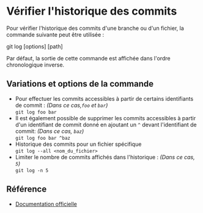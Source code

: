 # Vérifier l'historique des commits

Pour vérifier l'historique des commits d'une branche ou d'un fichier, la commande suivante peut être utilisée :

git log [options] [path]

Par défaut, la sortie de cette commande est affichée dans l'ordre chronologique inverse.

## Variations et options de la commande
- Pour effectuer les commits accessibles à partir de certains identifiants de commit : <i>(Dans ce cas,`foo` et `bar`)</i><br>
    `git log foo bar` 
- Il est également possible de supprimer les commits accessibles à partir d'un identifiant de commit donné en ajoutant un `^` devant l'identifiant de commit: <i>(Dans ce cas, `baz`)</i><br>
    `git log foo bar ^baz`
- Historique des commits pour un fichier spécifique <br>
    `git log --all <nom_du_fichier>`
- Limiter le nombre de commits affichés dans l'historique : <i>(Dans ce cas, `5`)</i><br>
    `git log -n 5`

## Référence
- [Documentation officielle](https://git-scm.com/docs/git/fr)